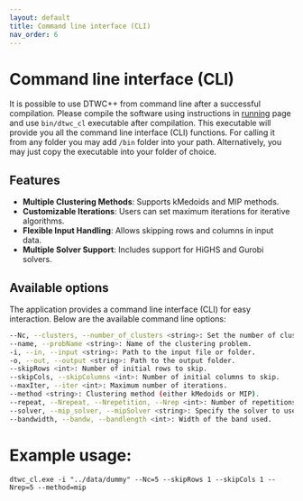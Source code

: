 ```yaml
---
layout: default
title: Command line interface (CLI)
nav_order: 6
---
```



# Command line interface (CLI)

It is possible to use DTWC++ from command line after a successful compilation. Please compile the software using instructions in [running](run.md) page and use `bin/dtwc_cl` executable after compilation. This executable will provide you all the command line interface (CLI) functions. For calling it from any folder you may add `/bin` folder into your path. Alternatively, you may just copy the executable into your folder of choice. 

## Features
- **Multiple Clustering Methods**: Supports kMedoids and MIP methods.
- **Customizable Iterations**: Users can set maximum iterations for iterative algorithms.
- **Flexible Input Handling**: Allows skipping rows and columns in input data.
- **Multiple Solver Support**: Includes support for HiGHS and Gurobi solvers.

## Available options

The application provides a command line interface (CLI) for easy interaction. Below are the available command line options:

```bash
--Nc, --clusters, --number_of_clusters <string>: Set the number of clusters in the format i..j or a single number i.
--name, --probName <string>: Name of the clustering problem.
-i, --in, --input <string>: Path to the input file or folder.
-o, --out, --output <string>: Path to the output folder.
--skipRows <int>: Number of initial rows to skip.
--skipCols, --skipColumns <int>: Number of initial columns to skip.
--maxIter, --iter <int>: Maximum number of iterations.
--method <string>: Clustering method (either kMedoids or MIP).
--repeat, --Nrepeat, --Nrepetition, --Nrep <int>: Number of repetitions for Kmedoids.
--solver, --mip_solver, --mipSolver <string>: Specify the solver to use.
--bandwidth, --bandw, --bandlength <int>: Width of the band used.
```


# Example usage: 

```
dtwc_cl.exe -i "../data/dummy" --Nc=5 --skipRows 1 --skipCols 1 --Nrep=5 --method=mip
```

